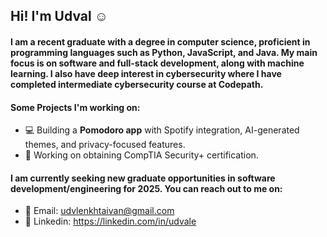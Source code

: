 ## Hi! I'm Udval ☺️

#### I am a recent graduate with a degree in computer science, proficient in programming languages such as Python, JavaScript, and Java. My main focus is on software and full-stack development, along with machine learning. I also have deep interest in cybersecurity where I have completed intermediate cybersecurity course at Codepath. 
#### Some Projects I'm working on:
- 💻 Building a **Pomodoro app** with Spotify integration, AI-generated themes, and privacy-focused features.
- 🚀 Working on obtaining CompTIA Security+ certification.

#### I am currently seeking new graduate opportunities in software development/engineering for 2025. You can reach out to me on:
- 📧 Email: udvlenkhtaivan@gmail.com
- 💼 Linkedin: https://linkedin.com/in/udvale





<!--
**udvale/udvale** is a ✨ _special_ ✨ repository because its `README.md` (this file) appears on your GitHub profile.
![](https://komarev.com/ghpvc/?username=udvale)
Recently, I have completed a full-stack [Expense Tracker](https://github.com/udvale/Expense-Tracker) application.
[![LinkedIn](https://img.shields.io/badge/linkedin-%230077B5.svg?style=for-the-badge&logo=linkedin&logoColor=white)](https://linkedin.com/in/udvale)
&nbsp;
[![Gmail](https://img.shields.io/badge/Gmail-D14836?style=for-the-badge&logo=gmail&logoColor=white)](mailto:udvlenkhtaivan@gmail.com)

Here are some ideas to get you started:

- 🔭 I’m currently working on ...
- 🌱 I’m currently learning ...
- 👯 I’m looking to collaborate on ...
- 🤔 I’m looking for help with ...
- 💬 Ask me about ...
- 📫 How to reach me: ...
- 😄 Pronouns: ...
- ⚡ Fun fact: ...
-->
